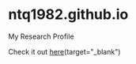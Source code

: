 # ntq1982.github.io
My Research Profile

Check it out [here](https://ntq1982.github.io "Go to My Research Profile")(target="_blank")
